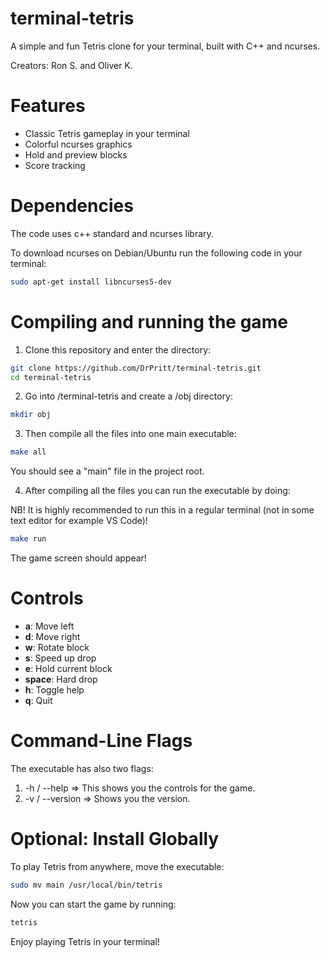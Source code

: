 # terminal-tetris

A simple and fun Tetris clone for your terminal, built with C++ and ncurses. 

Creators: Ron S. and Oliver K.

# Features

- Classic Tetris gameplay in your terminal
- Colorful ncurses graphics
- Hold and preview blocks
- Score tracking

# Dependencies

The code uses c++ standard and ncurses library.

To download ncurses on Debian/Ubuntu run the following code in your terminal:

```bash
sudo apt-get install libncurses5-dev
```

# Compiling and running the game

1. Clone this repository and enter the directory:

```bash
git clone https://github.com/DrPritt/terminal-tetris.git
cd terminal-tetris
 ```

2. Go into /terminal-tetris and create a /obj directory:

```bash
mkdir obj
```

3. Then compile all the files into one main executable:

```bash
make all
```

You should see a "main" file in the project root.

4. After compiling all the files you can run the executable by doing:

NB! It is highly recommended to run this in a regular terminal (not in some text editor for example VS Code)!

```bash
make run
```

The game screen should appear!

# Controls

- **a**: Move left
- **d**: Move right
- **w**: Rotate block
- **s**: Speed up drop
- **e**: Hold current block
- **space**: Hard drop
- **h**: Toggle help
- **q**: Quit


# Command-Line Flags

The executable has also two flags:
   1. -h / --help => This shows you the controls for the game.
   2. -v / --version => Shows you the version.

# Optional: Install Globally

To play Tetris from anywhere, move the executable:

```bash
sudo mv main /usr/local/bin/tetris
```

Now you can start the game by running:

```bash
tetris
```

Enjoy playing Tetris in your terminal!